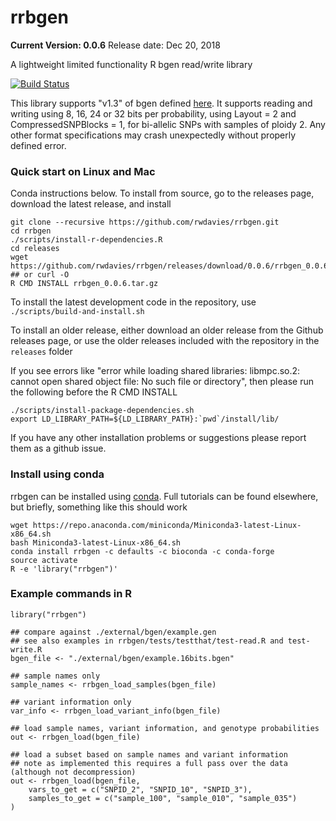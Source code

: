 rrbgen
======
**__Current Version: 0.0.6__**
Release date: Dec 20, 2018

A lightweight limited functionality R bgen read/write library

[![Build Status](https://travis-ci.org/rwdavies/rrbgen.svg)](https://travis-ci.org/rwdavies/rrbgen)

This library supports "v1.3" of bgen defined [here](http://www.well.ox.ac.uk/~gav/bgen_format/). It supports reading and writing using 8, 16, 24 or 32 bits per probability, using Layout = 2 and CompressedSNPBlocks = 1, for bi-allelic SNPs with samples of ploidy 2. Any other format specifications may crash unexpectedly without properly defined error.

### Quick start on Linux and Mac

Conda instructions below. To install from source, go to the releases page, download the latest release, and install

```
git clone --recursive https://github.com/rwdavies/rrbgen.git
cd rrbgen
./scripts/install-r-dependencies.R
cd releases
wget https://github.com/rwdavies/rrbgen/releases/download/0.0.6/rrbgen_0.0.6.tar.gz ## or curl -O
R CMD INSTALL rrbgen_0.0.6.tar.gz
```

To install the latest development code in the repository, use `./scripts/build-and-install.sh`

To install an older release, either download an older release from the Github releases page, or use the older releases included with the repository in the `releases` folder

If you see errors like "error while loading shared libraries: libmpc.so.2: cannot open shared object file: No such file or directory", then please run the following before the R CMD INSTALL
```
./scripts/install-package-dependencies.sh
export LD_LIBRARY_PATH=${LD_LIBRARY_PATH}:`pwd`/install/lib/
```
If you have any other installation problems or suggestions please report them as a github issue.

### Install using conda

rrbgen can be installed using [conda](https://conda.io/miniconda.html). Full tutorials can be found elsewhere, but briefly, something like this should work
```
wget https://repo.anaconda.com/miniconda/Miniconda3-latest-Linux-x86_64.sh
bash Miniconda3-latest-Linux-x86_64.sh
conda install rrbgen -c defaults -c bioconda -c conda-forge
source activate
R -e 'library("rrbgen")'
```

### Example commands in R
```
library("rrbgen")

## compare against ./external/bgen/example.gen
## see also examples in rrbgen/tests/testthat/test-read.R and test-write.R
bgen_file <- "./external/bgen/example.16bits.bgen"

## sample names only
sample_names <- rrbgen_load_samples(bgen_file)

## variant information only
var_info <- rrbgen_load_variant_info(bgen_file)

## load sample names, variant information, and genotype probabilities
out <- rrbgen_load(bgen_file)

## load a subset based on sample names and variant information
## note as implemented this requires a full pass over the data (although not decompression)
out <- rrbgen_load(bgen_file,
    vars_to_get = c("SNPID_2", "SNPID_10", "SNPID_3"),
    samples_to_get = c("sample_100", "sample_010", "sample_035")
)

```
